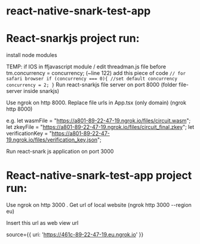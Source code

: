 # react-native-snark-test-app

# React-snarkjs  project run: 

install node modules

TEMP: if IOS  in ffjavascript module / edit threadman.js file before    tm.concurrency = concurrency; (~line 122) add this piece of code
        ```
            // for safari browser
                    if (concurrency === 0){
                        //set default concurrency
                        concurrency = 2;
                    }
        ```
Run react-snarkjs file server on port 8000 (folder file-server inside snarkjs)

Use ngrok on http 8000. Replace file urls in App.tsx (only domain) (ngrok http 8000)

e.g.
	let wasmFile = "https://a801-89-22-47-19.ngrok.io/files/circuit.wasm";
	let zkeyFile = "https://a801-89-22-47-19.ngrok.io/files/circuit_final.zkey";
	let verificationKey = "https://a801-89-22-47-19.ngrok.io/files/verification_key.json"; 

Run react-snark js application on port 3000


# React-native-snark-test-app  project run: 

Use ngrok on http 3000 . Get url of local website (ngrok http 3000 --region eu)


Insert this url as web view url 

source={{ uri: 'https://461c-89-22-47-19.eu.ngrok.io' }}